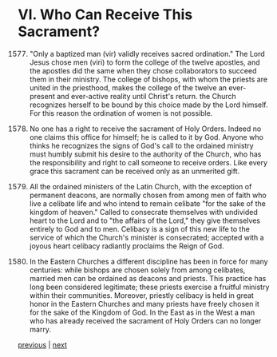 # VI. Who Can Receive This Sacrament?

1577. "Only a baptized man (vir) validly receives sacred ordination." The Lord Jesus chose men (viri) to form the college of the twelve apostles, and the apostles did the same when they chose collaborators to succeed them in their ministry. The college of bishops, with whom the priests are united in the priesthood, makes the college of the twelve an ever-present and ever-active reality until Christ's return. the Church recognizes herself to be bound by this choice made by the Lord himself. For this reason the ordination of women is not possible.

1578. No one has a right to receive the sacrament of Holy Orders. Indeed no one claims this office for himself; he is called to it by God. Anyone who thinks he recognizes the signs of God's call to the ordained ministry must humbly submit his desire to the authority of the Church, who has the responsibility and right to call someone to receive orders. Like every grace this sacrament can be received only as an unmerited gift.

1579. All the ordained ministers of the Latin Church, with the exception of permanent deacons, are normally chosen from among men of faith who live a celibate life and who intend to remain celibate "for the sake of the kingdom of heaven." Called to consecrate themselves with undivided heart to the Lord and to "the affairs of the Lord," they give themselves entirely to God and to men. Celibacy is a sign of this new life to the service of which the Church's minister is consecrated; accepted with a joyous heart celibacy radiantly proclaims the Reign of God.

1580. In the Eastern Churches a different discipline has been in force for many centuries: while bishops are chosen solely from among celibates, married men can be ordained as deacons and priests. This practice has long been considered legitimate; these priests exercise a fruitful ministry within their communities. Moreover, priestly celibacy is held in great honor in the Eastern Churches and many priests have freely chosen it for the sake of the Kingdom of God. In the East as in the West a man who has already received the sacrament of Holy Orders can no longer marry.

[previous](https://github.com/Tenari/non-fiction/blob/master/catechism/__P4W.md) | [next](https://github.com/Tenari/non-fiction/blob/master/catechism/__P4Y.md)